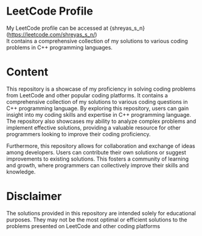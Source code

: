 # LeetCode Profile

My LeetCode profile can be accessed at {shreyas_s_n}(https://leetcode.com/shreyas_s_n/)  
It contains a comprehensive collection of my solutions to various coding problems in C++ programming languages.

# Content

This repository is a showcase of my proficiency in solving coding problems from LeetCode and other popular coding platforms. It contains a comprehensive collection of my solutions to various coding questions in C++ programming language. By exploring this repository, users can gain insight into my coding skills and expertise in C++ programming language. The repository also showcases my ability to analyze complex problems and implement effective solutions, providing a valuable resource for other programmers looking to improve their coding proficiency. 

Furthermore, this repository allows for collaboration and exchange of ideas among developers. Users can contribute their own solutions or suggest improvements to existing solutions. This fosters a community of learning and growth, where programmers can collectively improve their skills and knowledge.

# Disclaimer
The solutions provided in this repository are intended solely for educational purposes. They may not be the most optimal or efficient solutions to the problems presented on LeetCode and other coding platforms
